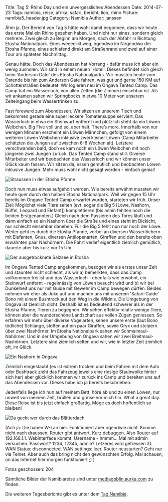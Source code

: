 Title: Tag 5: Rhino Day und ein unvergessliches Abendessen
Date: 2014-07-23
Tags: namibia, reise, afrika, safari, bericht, lion, rhino
Picture: namibia5_header.jpg
Category: Namibia
Author: janssen

Ähm ja. Der Bericht von Tag 5 hätte wohl damit begonnen, dass wir heute das erste Mal ein Rhino gesehen haben. Und nicht nur eines, sondern gleich mehrere. Zwei gleich zu Beginn am Morgen, nach der Abfahr in Richtung Etosha Nationalpark. Eines weeeeiiiit weg, irgendwo im Nirgendwo der Etosha Pfanne, eines schlafend direkt am Straßenrand und zwei auf einer Tour am späteten Nachmittag.

Genau hätte. Doch das Abendessen hat Vorrang - dafür muss ich aber ein wenig ausholen: Wir sind in einem neuen 'Hotel'. Dieses befindet sich gleich beim 'Anderson Gate' des Etosha Nationalparks. Wir mussten heute vom Ostende bis hin zum Anderson Gate fahren, was gut und gerne 150 KM auf Schotterstraßen bedeutet. Wir logieren neu im Ongava Tented Camp. Das Camp hat ein Wasserloch, von allen Zelten (die Zimmer) einsehbar ist. Als wir ankamen sahen wir Springbocks in etwa 10 Meter von unserem Zelteingang beim Wassertrinken zu.

Fast foreward zum Abendessen. Wir sitzen an unserem Tisch und bekommen gerade eine super leckere Tomatensuppe serviert. Das Wasserloch in etwa ein Steinwurf entfernt und plötzlich steht da ein Löwen Weibchen. Big Five voll und so, aber halt. There’s more. Innerhalb von nur wenigen Minuten erscheint ein Löwen Männchen, gefolgt von einem weiteren Löwen Weibchen inklusive zwei kleiner Löwen (Camp Mitarbeiter schätzten die Jungen auf zwischen 6-8 Wochen alt). Letztere verschwanden bald, doch es kam noch ein Löwen Weibchen mit noch jüngeren zwei Jungen zurück. Das Tented Camp stand still. Diverse Mitarbeiter und wir beobachten das Wasserloch und wir können unser Glück kaum fassen. Wir sitzen da, essen gemütlich und beobachten Löwen inklusive Jungen. Mehr muss wohl nicht gesagt werden - einfach genial!

![Straussen in der Etosha Pfanne](http://mediagoblin.aurka.com/mgoblin_media/media_entries/281/ABC2620.medium.jpg)

Doch nun muss etwas aufgeholt werden. Wie bereits erwähnt mussten wir heute quer durch den halben Etosha Nationalpark. Weil wir gegen 15 Uhr bereits im Ongave Tented Camp erwartet wurden, starteten wir früh. Unser Ziel: Möglichst viele Tiere sehen (evt. sogar die Big 5 [Löwe, Nashorn, Büffel, Leopard und Elefant]) komplettieren (bis anhin fehlten noch die beiden Erstgenannten.) Gleich nach dem Passieren des Tores läuft und dann einfach so ein Nashorn über die Straße und eines steht im Dickicht, nur schlecht einsehbar daneben. Für die Big 5 fehlt nun nur noch der Löwe. Weiter geht es durch die Etosha Pfanne, vorbei an diversen Wasserlöchern mit Elefanten, Gnus, diversen Antilopenarten, Giraffen und den bereits oben erwähnten paar Nashörnern. Die Fahrt verlief eigentlich ziemlich gemütlich, dauerte aber bis kurz vor 15 Uhr.

![Der ausgetrocknete Salzsee in Etosha](http://mediagoblin.aurka.com/mgoblin_media/media_entries/279/ABC2585.medium.jpg)

Im Ongava Tented Camp angekommen, bezogen wir als erstes unser Zelt und staunten nicht schlecht, als wir a) bemerkten, dass das Camp vollkommen frei ist und das Wasserloch - ebenfalls wie erwöhnt, ein Steinwurf entfernt - regelmässig von Löwen besucht wird und b) wir bei Dunkelheit uns nur mit Guide mit Gewehr im Camp bewegen dürfen. Beides nehmen wir eher als Joke auf und machen uns mit unserem 'Safari-Guide' Bono mit einem Bushtrack auf den Weg in die Wildnis. Die Umgebung von Ongava ist ziemlich dicht. Deshalb ist es bedeutend schwerer als in der Etosha Pfanne, Tieren zu begegnen. Wir sehen effektiv relativ wenige Tiere, können aber die wunderschöne Landschaft aus vollen Zügen geniessen. So erfahren wir mehr über diverse Vogelarten, sehen unsere erste (laut Bono tödliche) Schlange, stoßen auf ein paar Giraffen, sowie Oryx und stolpern über zwei Nashörner. Im Etosha Nationalpark sahen wir Schmalmaul-Nahörner. Und in der Umgebung von Ongava sahen wir zwei Breitmaul-Nashörnen. Letztere sind ziemlich selten und wir, wie in letzter Zeit ziemlich oft, im Glück.

![Ein Nashorn in Ongava](http://mediagoblin.aurka.com/mgoblin_media/media_entries/286/ABC2713.medium.jpg)

Ziemlich eingestaubt (es ist extrem trocken und beim Fahren mit dem Auto oder Bushtrack zieht das Fahrzeug jeweils eine riesige Staubwolke hinter sich her) aber glücklich kommen wir zurück ins Camp und bereiten uns auf das Abendessen vor. Dieses habe ich ja bereits beschrieben.

Jedenfalls liege ich nun auf meinem Bett, höre ab und zu einen Löwen, nur unweit von meinem Zelt, brüllen und grinse vor mich hin. What a great day. Diese Reise ist bis jetzt einfach großartig. Möge es doch hoffentlich so bleiben!

![Da guckt wer durch das Blätterdach](http://mediagoblin.aurka.com/mgoblin_media/media_entries/285/ABC2706.medium.jpg)

(Ach ja: Die haben W-Lan hier. Funktioniert aber irgendwie nicht. Komme nicht nach draussen, Router gibt antwort. Kurz debuggen. Also Router auf 192.168.1.1. Webinterface kommt. Username - hmmm... Mal mit admin versuchen. Passwort? 1234, 12345, admin? Letzeres wird gefressen :D. WAN Status: disconnected. WAN settings: leer. Router neustarten? Geht nur via Telnet. Aber auch das bring nicht den gewünschten Erfolg. Mal schauen, on das Internet hier morgen funktioniert ;) )

Fotos geschossen: 204

Sämtliche Bilder der Namibiareise sind unter [mediagoblin.aurka.com](http://mediagoblin.aurka.com/u/janssen/collection/namibia-2014/) zu finden.

Die weiteren Tagesberichte gibt es unter dem [Tag Namibia](http://blog.aurka.com/tag/namibia.html).
